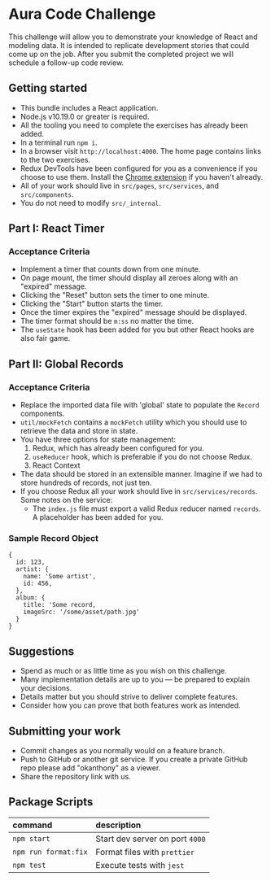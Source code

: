 # Aura Code Challenge

This challenge will allow you to demonstrate your knowledge of React and modeling data.
It is intended to replicate development stories that could come up on the job.
After you submit the completed project we will schedule a follow-up code review.

## Getting started

- This bundle includes a React application.
- Node.js v10.19.0 or greater is required.
- All the tooling you need to complete the exercises has already been added.
- In a terminal run `npm i`.
- In a browser visit `http://localhost:4000`. The home page contains links to the two exercises.
- Redux DevTools have been configured for you as a convenience if you choose to use them. Install the [Chrome extension](https://chrome.google.com/webstore/detail/redux-devtools/lmhkpmbekcpmknklioeibfkpmmfibljd?hl=en) if you haven't already.
- All of your work should live in `src/pages`, `src/services`, and `src/components`.
- You do not need to modify `src/_internal`.

## Part I: React Timer

### Acceptance Criteria

- Implement a timer that counts down from one minute.
- On page mount, the timer should display all zeroes along with an "expired" message.
- Clicking the "Reset" button sets the timer to one minute.
- Clicking the "Start" button starts the timer.
- Once the timer expires the "expired" message should be displayed.
- The timer format should be `m:ss` no matter the time.
- The `useState` hook has been added for you but other React hooks are also fair game.

## Part II: Global Records

### Acceptance Criteria

- Replace the imported data file with 'global' state to populate the `Record` components.
- `util/mockFetch` contains a `mockFetch` utility which you should use to retrieve the data and store in state.
- You have three options for state management:
  1. Redux, which has already been configured for you.
  2. `useReducer` hook, which is preferable if you do not choose Redux.
  3. React Context
- The data should be stored in an extensible manner. Imagine if we had to store hundreds of records, not just ten.
- If you choose Redux all your work should live in `src/services/records`. Some notes on the service:
  - The `index.js` file must export a valid Redux reducer named `records`. A placeholder has been added for you.

### Sample Record Object

```
{
  id: 123,
  artist: {
    name: 'Some artist',
    id: 456,
  },
  album: {
    title: 'Some record,
    imageSrc: '/some/asset/path.jpg'
  }
}
```

## Suggestions

- Spend as much or as little time as you wish on this challenge.
- Many implementation details are up to you — be prepared to explain your decisions.
- Details matter but you should strive to deliver complete features.
- Consider how you can prove that both features work as intended.

## Submitting your work

- Commit changes as you normally would on a feature branch.
- Push to GitHub or another git service. If you create a private GitHub repo please add "okanthony" as a viewer.
- Share the repository link with us.

## Package Scripts

| command              | description                     |
| :------------------- | :------------------------------ |
| `npm start`          | Start dev server on port `4000` |
| `npm run format:fix` | Format files with `prettier`    |
| `npm test`           | Execute tests with `jest`       |
